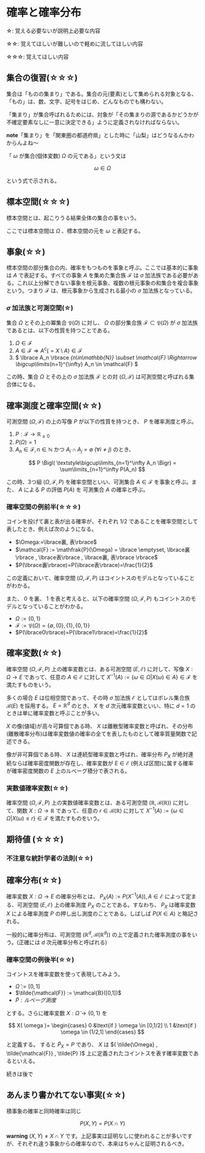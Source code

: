 # 確率と確率分布

☆: 覚える必要ないが説明上必要な内容

☆☆: 覚えてほしいが難しいので軽めに流してほしい内容

☆☆☆: 覚えてほしい内容

## 集合の復習(☆☆☆)
集合は「ものの集まり」である。集合の元(要素)として集められる対象となる、「もの」は、数、文字、記号をはじめ、どんなものでも構わない。

「集まり」が集合呼ばれるためには、対象が「その集まりの源であるかどうかが不確定要素なしに一意に決定できる」ように定義されなければならない。

**note**「集まり」を「関東圏の都道府県」とした時に「山梨」はどうなるんかわからんよね〜

「 $\omega$ が集合(個体変数) $\Omega$ の元である」という文は

$$
    \omega \in \Omega
$$

という式で示される。

## 標本空間(☆☆☆)
標本空間とは、起こりうる結果全体の集合の事をいう。

ここでは標本空間は $\Omega$ 、標本空間の元を $\omega$ と表記する。

## 事象(☆☆)
標本空間の部分集合の内、確率をもつものを事象と呼ぶ。ここでは基本的に事象は $A$ で表記する。すべての事象 $A$ を集めた集合族 $\mathcal{F}$ は $\sigma$ 加法族である必要がある。これ以上分解できない事象を根元事象、複数の根元事象の和集合を複合事象という。つまり $\mathcal{F}$ は、根元事象から生成される最小の $\sigma$ 加法族となっている。

###  $\sigma$ 加法族と可測空間(☆)
集合 $\Omega$ とその上の冪集合 $\mathfrak{P}(\Omega)$ に対し、 $\Omega$ の部分集合族 $\mathcal{F} \subset \mathfrak{P}(\Omega)$ が $\sigma$ 加法族であるとは、以下の性質を持つことである。

1. $\Omega\in\mathcal{F}$
2. $A\in\mathcal{F}\Rightarrow A^c(=X\setminus A)\in\mathcal{F}$
3. $ \lbrace A_n \rbrace _{n\in\mathbb{N}} \subset \mathcal{F} \Rightarrow \bigcup\limits_{n=1}^{\infty} A_n \in \mathcal{F} $

この時、集合 $\Omega$ とその上の $\sigma$ 加法族 $\mathcal{F}$ との対 $(\Omega, \mathcal{F})$ は可測空間と呼ばれる集合体になる。

## 確率測度と確率空間(☆☆)
可測空間 $(\Omega, \mathcal{F})$ の上の写像 $P$ が以下の性質を持つとき、 $P$ を確率測度と呼ぶ。

1. $P:\mathcal{F} \rightarrow \mathbb{R}_{\geq 0}$
2. $P(\Omega)=1$
3. $A_n \in\mathcal{F}, n\in\mathbb{N}$ かつ $A_i \cap A_j = \emptyset \ (\forall i \neq j)$ のとき、

$$
    P \Bigl( \textstyle\bigcup\limits_{n=1}^\infty A_n \Bigr) = \sum\limits_{n=1}^\infty P(A_n)
$$


この時、3つ組 $(\Omega, \mathcal{F}, P)$ を確率空間といい、可測集合 $A\in\mathcal{F}$ を事象と呼ぶ。また、 $A$ による $P$ の評価 $P(A)$ を 可測集合 $A$ の確率と呼ぶ。

### 確率空間の例前半(☆☆☆)
コインを投げて裏と表が出る確率が、それぞれ $1/2$ であることを確率空間として表したとき、例えば次のようになる。

- $\Omega:=\lbrace裏, 表\rbrace$
- $\mathcal{F} := \mathfrak{P}(\Omega) = \lbrace \emptyset, \lbrace裏\rbrace , \lbrace表\rbrace , \lbrace裏, 表\rbrace \rbrace$
- $P(\lbrace裏\rbrace)=P(\lbrace表\rbrace)=\frac{1}{2}$

この定義において、確率空間 $(\Omega, \mathcal{F}, P)$ はコイントスのモデルとなっていることがわかる。

また、 $0$ を裏、 $1$ を表と考えると、以下の確率空間 $(\Omega, \mathcal{F}, P)$ もコイントスのモデルとなっていることがわかる。

- $\Omega:=\lbrace0, 1\rbrace$
- $\mathcal{F} := \mathfrak{P}(\Omega) = \lbrace \emptyset, \lbrace0\rbrace , \lbrace1\rbrace , \lbrace0, 1\rbrace \rbrace$
- $P(\lbrace0\rbrace)=P(\lbrace1\rbrace)=\frac{1}{2}$

## 確率変数(☆☆)
確率空間 $(\Omega, \mathcal{F}, P)$ 上の確率変数とは、ある可測空間 $(E, \mathcal{E})$ に対して、写像 $X: \Omega \rightarrow E$ であって、任意の $A\in\mathcal{E}$ に対して $X^{-1}(A):=\lbrace \omega\in\Omega | X(\omega) \in A \rbrace \in \mathcal{F}$ を満たすものをいう。

多くの場合 $E$ は位相空間であって、その時 $\sigma$ 加法族 $\mathcal{E}$ としてはボレル集合族 $\mathcal{B}(E)$ を採用する。 $E=\mathbb{R}^d$ のとき、 $X$ を $d$ 次元確率変数といい、特に $d=1$ のときは単に確率変数と呼ぶことが多い。

$X$ の像(値域)が高々可算個である時、 $X$ は離散型確率変数と呼ばれ、その分布(離散確率分布)は確率変数値の確率の全てを表したものとして確率質量関数で記述できる。

像が非可算個である時、 $X$ は連続型確率変数と呼ばれ、確率分布 $P_X$ が絶対連続ならば確率密度関数が存在し、確率変数が  $E\in \mathcal{E}$ (例えば区間)に属する確率が確率密度関数の $E$ 上のルベーグ積分で表される。

### 実数値確率変数(☆☆)
確率空間 $(\Omega, \mathcal{F}, P)$ 上の実数値確率変数とは、ある可測空間 $(\mathbb{R}, \mathcal{B}(\mathbb{R}))$ に対して、関数 $X:\Omega \rightarrow \mathbb{R}$ であって、任意の $r\in\mathcal{B}(\mathbb{R})$ に対して $X^{-1}(A):=\lbrace \omega\in\Omega | X(\omega) \leq r \rbrace \in \mathcal{F}$ を満たすものをいう。

## 期待値 (☆☆☆)



### 不注意な統計学者の法則(☆☆)

## 確率分布(☆☆)
確率変数 $X: \Omega \rightarrow E$ の確率分布とは、 $P_X(A) := P(X^{-1}(A)), A \in \mathcal{E}$ によって定まる、可測空間 $(E, \mathcal{E})$ 上の確率測度 $P_X$ のことである。すなわち、 $P_X$ は確率変数 $X$ による確率測度 $P$ の押し出し測度のことである。しばしば $P(X \in A)$ と略記される。

一般的に確率分布は、可測空間 $(\mathbb{R}^d, \mathcal{B}(\mathbb{R}^d))$ の上で定義された確率測度の事をいう。(正確には $d$ 次元確率分布と呼ばれる)


### 確率空間の例後半(☆☆)
コイントスを確率変数を使って表現してみよう。

- $\tilde{\Omega}:=[0, 1]$
- $\tilde{\mathcal{F}} := \mathcal{B}([0,1])$
- $\tilde{P}: ルベーグ測度$

とする。さらに確率変数 $X: \tilde{\Omega}\rightarrow\lbrace 0, 1 \rbrace$ を

$$
    X( \omega )= \begin{cases} 0 &\text{if } \omega \in [0,1/2] \\ 1 &\text{if } \omega \in (1/2,1] \end{cases}
$$

と定義する。 すると $\tilde{P}_X = P$ であり、 $X$ は $( \tilde{\Omega} , \tilde{\mathcal{F}} , \tilde{P} )$ 上に定義されたコイントスを表す確率変数であるといえる。

続きは後で



## あんまり書かれてない事実(☆☆)

積事象の確率と同時確率は同じ

$$
    P(X,Y) = P(X\cap Y)
$$

**warning** $(X,Y) \neq X\cap Y$ です。上記事実は証明なしに使われることが多いですが、それぞれ違う事象からの確率なので、本来はちゃんと証明されるべき。